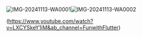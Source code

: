 ![IMG-20241113-WA0001](https://github.com/user-attachments/assets/f899bbd8-d4df-433e-83ba-e2df5fb4a508)![IMG-20241113-WA0002](https://github.com/user-attachments/assets/f8a86ac3-da34-44bc-93ab-f89dd92e29b1)

(https://www.youtube.com/watch?v=LXCYSkeY1iM&ab_channel=FunwithFlutter)
